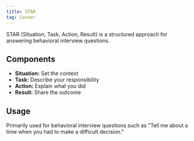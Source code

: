 ```yaml
---
title: STAR
tag: Career
---
```


STAR (Situation, Task, Action, Result) is a structured approach for answering behavioral interview questions.

## Components

- **Situation:** Set the context
- **Task:** Describe your responsibility
- **Action:** Explain what you did
- **Result:** Share the outcome

## Usage

Primarily used for behavioral interview questions such as "Tell me about a time when you had to make a difficult decision."
